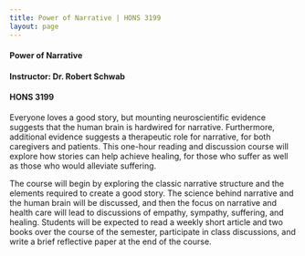 ```yaml
---
title: Power of Narrative | HONS 3199
layout: page
---
```


#### Power of Narrative

#### Instructor: Dr. Robert Schwab

#### HONS 3199

Everyone loves a good story, but mounting neuroscientific evidence suggests that the human brain is hardwired for narrative.  Furthermore, additional evidence suggests a therapeutic role for narrative, for both caregivers and patients. This one-hour reading and discussion course will explore how stories can help achieve healing, for those who suffer as well as those who would alleviate suffering.

The course will begin by exploring the classic narrative structure and the elements required to create a good story. The science behind narrative and the human brain will be discussed, and then the focus on narrative and health care will lead to discussions of empathy, sympathy, suffering, and healing.  Students will be expected to read a weekly short article and two books over the course of the semester, participate in class discussions, and write a brief reflective paper at the end of the course.
